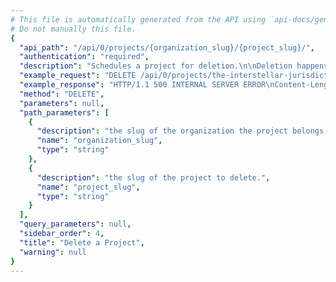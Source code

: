 ```yaml
---
# This file is automatically generated from the API using `api-docs/generate.py`
# Do not manually this file.
{
  "api_path": "/api/0/projects/{organization_slug}/{project_slug}/", 
  "authentication": "required", 
  "description": "Schedules a project for deletion.\n\nDeletion happens asynchronously and therefor is not immediate.\nHowever once deletion has begun the state of a project changes and\nwill be hidden from most public views.", 
  "example_request": "DELETE /api/0/projects/the-interstellar-jurisdiction/plain-proxy/ HTTP/1.1\nHost: sentry.io\nAuthorization: Bearer {base64-encoded-key-here}", 
  "example_response": "HTTP/1.1 500 INTERNAL SERVER ERROR\nContent-Length: 75\nX-XSS-Protection: 1; mode=block\nContent-Language: en\nX-Content-Type-Options: nosniff\nVary: Accept-Language, Cookie\nAllow: GET, PUT, DELETE, HEAD, OPTIONS\nX-Frame-Options: deny\nContent-Type: application/json\n\n{\n  \"detail\": \"Internal Error\", \n  \"errorId\": \"4a7d9055f20540e69712e0e939fac33b\"\n}", 
  "method": "DELETE", 
  "parameters": null, 
  "path_parameters": [
    {
      "description": "the slug of the organization the project belongs to.", 
      "name": "organization_slug", 
      "type": "string"
    }, 
    {
      "description": "the slug of the project to delete.", 
      "name": "project_slug", 
      "type": "string"
    }
  ], 
  "query_parameters": null, 
  "sidebar_order": 4, 
  "title": "Delete a Project", 
  "warning": null
}
---
```

